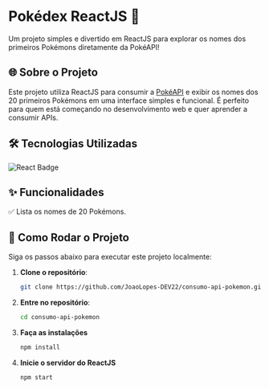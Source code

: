 # Pokédex ReactJS 🚀

Um projeto simples e divertido em ReactJS para explorar os nomes dos primeiros Pokémons diretamente da PokéAPI!

## 🌐 Sobre o Projeto
Este projeto utiliza ReactJS para consumir a [PokéAPI](https://pokeapi.co/) e exibir os nomes dos 20 primeiros Pokémons em uma interface simples e funcional. É perfeito para quem está começando no desenvolvimento web e quer aprender a consumir APIs.

## 🛠️ Tecnologias Utilizadas

![React Badge](https://img.shields.io/badge/React-61DAFB?style=for-the-badge&logo=react&logoColor=black)

## ✨ Funcionalidades

✅ Lista os nomes de 20 Pokémons.  

## 🚀 Como Rodar o Projeto

Siga os passos abaixo para executar este projeto localmente:

1. **Clone o repositório**:
   ```bash
   git clone https://github.com/JoaoLopes-DEV22/consumo-api-pokemon.git

2. **Entre no repositório**:
   ```bash
   cd consumo-api-pokemon

3. **Faça as instalações**
   ```bash
   npm install

4. **Inicie o servidor do ReactJS**
   ```bash
   npm start
